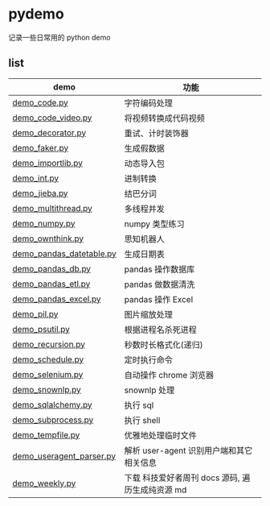 # pydemo
记录一些日常用的 python demo

## list

| demo | 功能  | 
| ------------ | ------------ |
| [demo_code.py](https://github.com/TurboWay/pydemo/blob/master/demo_code.py)       | 字符编码处理 |
| [demo_code_video.py](https://github.com/TurboWay/pydemo/blob/master/demo_code_video.py)       | 将视频转换成代码视频 |
| [demo_decorator.py](https://github.com/TurboWay/pydemo/blob/master/demo_decorator.py)       | 重试、计时装饰器 |
| [demo_faker.py](https://github.com/TurboWay/pydemo/blob/master/demo_faker.py)       | 生成假数据 |
| [demo_importlib.py](https://github.com/TurboWay/pydemo/blob/master/demo_importlib.py)       | 动态导入包 |
| [demo_int.py](https://github.com/TurboWay/pydemo/blob/master/demo_int.py)       | 进制转换 |
| [demo_jieba.py](https://github.com/TurboWay/pydemo/blob/master/demo_jieba.py)       | 结巴分词 |
| [demo_multithread.py](https://github.com/TurboWay/pydemo/blob/master/demo_multithread.py)       | 多线程并发 |
| [demo_numpy.py](https://github.com/TurboWay/pydemo/blob/master/demo_numpy.py)       | numpy 类型练习 |
| [demo_ownthink.py](https://github.com/TurboWay/pydemo/blob/master/demo_ownthink.py)       | 思知机器人 |
| [demo_pandas_datetable.py](https://github.com/TurboWay/pydemo/blob/master/demo_pandas_datetable.py)       | 生成日期表 |
| [demo_pandas_db.py](https://github.com/TurboWay/pydemo/blob/master/demo_pandas_db.py)       | pandas 操作数据库 |
| [demo_pandas_etl.py](https://github.com/TurboWay/pydemo/blob/master/demo_pandas_etl.py)       | pandas 做数据清洗 |
| [demo_pandas_excel.py](https://github.com/TurboWay/pydemo/blob/master/demo_pandas_excel.py)       | pandas 操作 Excel |
| [demo_pil.py](https://github.com/TurboWay/pydemo/blob/master/demo_pil.py)       | 图片缩放处理 |
| [demo_psutil.py](https://github.com/TurboWay/pydemo/blob/master/demo_psutil.py)       | 根据进程名杀死进程 |
| [demo_recursion.py](https://github.com/TurboWay/pydemo/blob/master/demo_recursion.py)       | 秒数时长格式化(递归) |
| [demo_schedule.py](https://github.com/TurboWay/pydemo/blob/master/demo_schedule.py)       | 定时执行命令 |
| [demo_selenium.py](https://github.com/TurboWay/pydemo/blob/master/demo_selenium.py)       | 自动操作 chrome 浏览器 |
| [demo_snownlp.py](https://github.com/TurboWay/pydemo/blob/master/demo_snownlp.py)       | snownlp 处理 |
| [demo_sqlalchemy.py](https://github.com/TurboWay/pydemo/blob/master/demo_sqlalchemy.py)       | 执行 sql |
| [demo_subprocess.py](https://github.com/TurboWay/pydemo/blob/master/demo_subprocess.py)       | 执行 shell |
| [demo_tempfile.py](https://github.com/TurboWay/pydemo/blob/master/demo_tempfile.py)       | 优雅地处理临时文件 |
| [demo_useragent_parser.py](https://github.com/TurboWay/pydemo/blob/master/demo_useragent_parser.py)       | 解析 user-agent 识别用户端和其它相关信息 |
| [demo_weekly.py](https://github.com/TurboWay/pydemo/blob/master/demo_weekly.py)       | 下载 科技爱好者周刊 docs 源码, 遍历生成纯资源 md |
